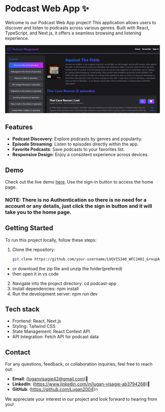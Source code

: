 # Podcast Web App ✨

Welcome to our Podcast Web App project! This application allows users to discover and listen to podcasts across various genres. Built with React, TypeScript, and Next.js, it offers a seamless browsing and listening experience.

![Podcast Web App Screenshot](./podcast-pic.png)

## Features

- **Podcast Discovery**: Explore podcasts by genres and popularity.
- **Episode Streaming**: Listen to episodes directly within the app.
- **Favorite Podcasts**: Save podcasts to your favorites list.
- **Responsive Design**: Enjoy a consistent experience across devices.

## Demo

Check out the live demo [here](https://lugvis-340-wfc-2401-group-a-lugan-visagie-djs-11.vercel.app/). Use the sign-in button to access the home page.
### NOTE: There is no Authentication so there is no need for a account or any details, just click the sign in button and it will take you to the home page.

## Getting Started

To run this project locally, follow these steps:

1. Clone the repository:

   ```bash
   git clone https://github.com/your-username/LUGVIS340_WFC2401_GroupA_LUGAN-VISAGIE_DJS11

- or download the zip file and unzip the folder(prefered)
- then open it in vs code
2. Navigate into the project directory:
    cd podcast-app
3. Install dependencies:
    npm install
4. Run the development server:
    npm run dev

## Tech stack
- Frontend: React, Next.js
- Styling: Tailwind CSS
- State Management: React Context API
- API Integration: Fetch API for podcast data

## Contact

For any questions, feedback, or collaboration inquiries, feel free to reach out:

- **Email**: (luganvisagie42@gmail.com)📧
- **LinkedIn**: (https://www.linkedin.com/in/lugan-visagie-ab3794268)💼
- **GitHub**: (https://github.com/Lugan2004)🔥

We appreciate your interest in our project and look forward to hearing from you!

